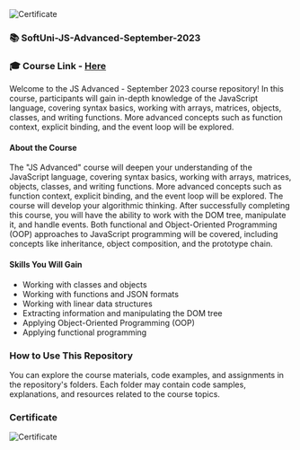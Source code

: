 <img src="https://i.imgur.com/j6TTUpi.png" alt="Certificate"/> 
 
### 📚 SoftUni-JS-Advanced-September-2023

### 🎓 Course Link - [Here](https://softuni.bg/trainings/4228/js-applications-october-2023)

Welcome to the JS Advanced - September 2023 course repository! In this course, participants will gain in-depth knowledge of the JavaScript language, covering syntax basics, working with arrays, matrices, objects, classes, and writing functions. More advanced concepts such as function context, explicit binding, and the event loop will be explored.

#### About the Course

The "JS Advanced" course will deepen your understanding of the JavaScript language, covering syntax basics, working with arrays, matrices, objects, classes, and writing functions. More advanced concepts such as function context, explicit binding, and the event loop will be explored. The course will develop your algorithmic thinking. After successfully completing this course, you will have the ability to work with the DOM tree, manipulate it, and handle events. Both functional and Object-Oriented Programming (OOP) approaches to JavaScript programming will be covered, including concepts like inheritance, object composition, and the prototype chain.

#### Skills You Will Gain

- Working with classes and objects
- Working with functions and JSON formats
- Working with linear data structures
- Extracting information and manipulating the DOM tree
- Applying Object-Oriented Programming (OOP)
- Applying functional programming

### How to Use This Repository

You can explore the course materials, code examples, and assignments in the repository's folders. Each folder may contain code samples, explanations, and resources related to the course topics.

### Certificate

![Certificate](https://i.imgur.com/j6TTUpi.png)
